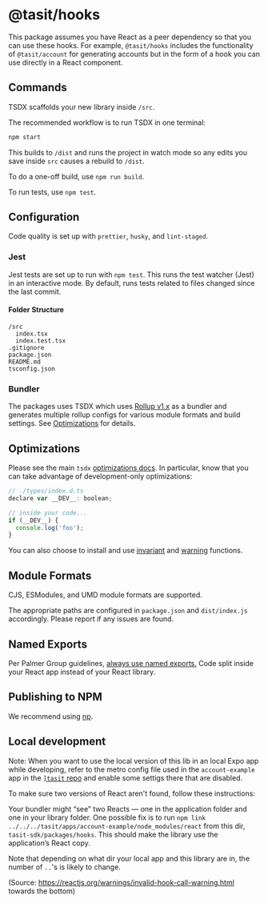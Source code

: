 # @tasit/hooks

This package assumes you have React as a peer dependency so that you can use these hooks. For example, `@tasit/hooks` includes the functionality of `@tasit/account` for generating accounts but in the form of a hook you can use directly in a React component.

## Commands

TSDX scaffolds your new library inside `/src`.

The recommended workflow is to run TSDX in one terminal:

```bash
npm start
```

This builds to `/dist` and runs the project in watch mode so any edits you save inside `src` causes a rebuild to `/dist`.

To do a one-off build, use `npm run build`.

To run tests, use `npm test`.

## Configuration

Code quality is set up with `prettier`, `husky`, and `lint-staged`.

### Jest

Jest tests are set up to run with `npm test`. This runs the test watcher (Jest) in an interactive mode. By default, runs tests related to files changed since the last commit.

#### Folder Structure

```shell
/src
  index.tsx
  index.test.tsx
.gitignore
package.json
README.md
tsconfig.json
```

### Bundler

The packages uses TSDX which uses [Rollup v1.x](https://rollupjs.org) as a bundler and generates multiple rollup configs for various module formats and build settings. See [Optimizations](#optimizations) for details.

## Optimizations

Please see the main `tsdx` [optimizations docs](https://github.com/palmerhq/tsdx#optimizations). In particular, know that you can take advantage of development-only optimizations:

```js
// ./types/index.d.ts
declare var __DEV__: boolean;

// inside your code...
if (__DEV__) {
  console.log('foo');
}
```

You can also choose to install and use [invariant](https://github.com/palmerhq/tsdx#invariant) and [warning](https://github.com/palmerhq/tsdx#warning) functions.

## Module Formats

CJS, ESModules, and UMD module formats are supported.

The appropriate paths are configured in `package.json` and `dist/index.js` accordingly. Please report if any issues are found.

## Named Exports

Per Palmer Group guidelines, [always use named exports.](https://github.com/palmerhq/typescript#exports) Code split inside your React app instead of your React library.

## Publishing to NPM

We recommend using [np](https://github.com/sindresorhus/np).

## Local development

Note: When you want to use the local version of this lib in an local Expo app while developing, refer to the metro config file used in the `account-example` app in the [`]tasit` repo](https://github.com/tasitlabs/tasit) and enable some settigs there that are disabled.

To make sure two versions of React aren't found, follow these instructions:

Your bundler might “see” two Reacts — one in the application folder and one in your library folder. One possible fix is to run `npm link ../../../tasit/apps/account-example/node_modules/react` from this dir, `tasit-sdk/packages/hooks`. This should make the library use the application’s React copy.

Note that depending on what dir your local app and this library are in, the number of `..`'s is likely to change.

(Source: https://reactjs.org/warnings/invalid-hook-call-warning.html towards the bottom)

